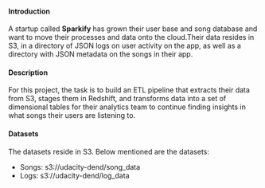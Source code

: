 #### Introduction
A startup called **Sparkify** has grown their user base and song database and want to move their processes and data onto 
the cloud.Their data resides in S3, in a directory of JSON logs on user activity on the app, as well as a directory with 
JSON metadata on the songs in their app.

#### Description
For this project, the task is to build an ETL pipeline that extracts their data from S3, stages them in Redshift, and 
transforms data into a set of dimensional tables for their analytics team to continue finding insights in what songs 
their users are listening to.

#### Datasets
The datasets reside in S3. Below mentioned are the datasets:  
* Songs: s3://udacity-dend/song_data
* Logs: s3://udacity-dend/log_data



